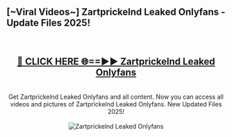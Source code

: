 <h2>[~Viral Videos~] Zartprickelnd Leaked Onlyfans - Update Files 2025!</h2>
<br>
<div align="center">
<h2><a href="https://betterlinks.top/A2PfLJ" rel="nofollow">🔴 CLICK HERE 🌐==►► Zartprickelnd Leaked Onlyfans</a></h2>
<br>
Get Zartprickelnd Leaked Onlyfans and all content. Now you can access all videos and pictures of Zartprickelnd Leaked Onlyfans. New Updated Files 2025!
<br>
<br>
<a href="https://betterlinks.top/A2PfLJ" rel="nofollow" data-target="animated-image.originalLink"><img src="https://i.ibb.co.com/WyWwxjT/player-gif2.gif" alt="Zartprickelnd Leaked Onlyfans" style="max-width: 100%; display: inline-block;" data-target="animated-image.originalImage"></a>
</div>
<br>
